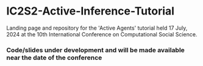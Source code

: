 # IC2S2-Active-Inference-Tutorial
Landing page and repository for the 'Active Agents' tutorial held 17 July, 2024 at the 10th International Conference on Computational Social Science.

### Code/slides under development and will be made available near the date of the conference
